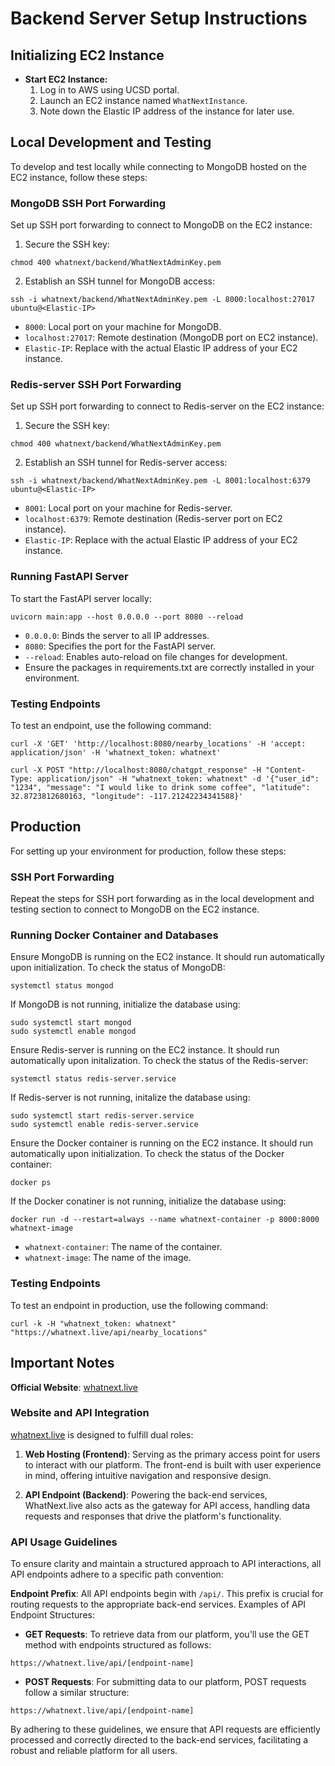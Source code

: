# Backend Server Setup Instructions

## Initializing EC2 Instance
- **Start EC2 Instance:**
  1. Log in to AWS using UCSD portal.
  2. Launch an EC2 instance named `WhatNextInstance`.
  3. Note down the Elastic IP address of the instance for later use.

## Local Development and Testing
To develop and test locally while connecting to MongoDB hosted on the EC2 instance, follow these steps:

### MongoDB SSH Port Forwarding

Set up SSH port forwarding to connect to MongoDB on the EC2 instance:
1. Secure the SSH key:
```
chmod 400 whatnext/backend/WhatNextAdminKey.pem
```
2. Establish an SSH tunnel for MongoDB access:
```
ssh -i whatnext/backend/WhatNextAdminKey.pem -L 8000:localhost:27017 ubuntu@<Elastic-IP>
```
- `8000`: Local port on your machine for MongoDB.
- `localhost:27017`: Remote destination (MongoDB port on EC2 instance).
- `Elastic-IP`: Replace with the actual Elastic IP address of your EC2 instance.

### Redis-server SSH Port Forwarding

Set up SSH port forwarding to connect to Redis-server on the EC2 instance:
1. Secure the SSH key:
```
chmod 400 whatnext/backend/WhatNextAdminKey.pem
```
2. Establish an SSH tunnel for Redis-server access:
```
ssh -i whatnext/backend/WhatNextAdminKey.pem -L 8001:localhost:6379 ubuntu@<Elastic-IP>
```
- `8001`: Local port on your machine for Redis-server.
- `localhost:6379`: Remote destination (Redis-server port on EC2 instance).
- `Elastic-IP`: Replace with the actual Elastic IP address of your EC2 instance.

### Running FastAPI Server
To start the FastAPI server locally:
```
uvicorn main:app --host 0.0.0.0 --port 8080 --reload
```
- `0.0.0.0`: Binds the server to all IP addresses.
- `8080`: Specifies the port for the FastAPI server.
- `--reload`: Enables auto-reload on file changes for development.
- Ensure the packages in requirements.txt are correctly installed in your environment.

### Testing Endpoints
To test an endpoint, use the following command:
```
curl -X 'GET' 'http://localhost:8080/nearby_locations' -H 'accept: application/json' -H 'whatnext_token: whatnext'
```

```
curl -X POST "http://localhost:8080/chatgpt_response" -H "Content-Type: application/json" -H "whatnext_token: whatnext" -d '{"user_id": "1234", "message": "I would like to drink some coffee", "latitude": 32.8723812680163, "longitude": -117.21242234341588}'
```

## Production
For setting up your environment for production, follow these steps:

### SSH Port Forwarding
Repeat the steps for SSH port forwarding as in the local development and testing section to connect to MongoDB on the EC2 instance.

### Running Docker Container and Databases
Ensure MongoDB is running on the EC2 instance. It should run automatically upon initialization. To check the status of MongoDB:
```
systemctl status mongod
```
If MongoDB is not running, initialize the database using:
```
sudo systemctl start mongod
sudo systemctl enable mongod
```

Ensure Redis-server is running on the EC2 instance. It should run automatically upon initalization. To check the status of the Redis-server:
```
systemctl status redis-server.service
```
If Redis-server is not running, initalize the database using:
```
sudo systemctl start redis-server.service
sudo systemctl enable redis-server.service
```

Ensure the Docker container is running on the EC2 instance. It should run automatically upon initialization. To check the status of the Docker container:
```
docker ps
```
If the Docker conatiner is not running, initialize the database using:
```
docker run -d --restart=always --name whatnext-container -p 8000:8000 whatnext-image
```
- `whatnext-container`: The name of the container.
- `whatnext-image`: The name of the image.

### Testing Endpoints
To test an endpoint in production, use the following command:
```
curl -k -H "whatnext_token: whatnext" "https://whatnext.live/api/nearby_locations"
```

## Important Notes

**Official Website**: [whatnext.live](https://whatnext.live)

### Website and API Integration

[whatnext.live](https://whatnext.live) is designed to fulfill dual roles:

1. **Web Hosting (Frontend)**: Serving as the primary access point for users to interact with our platform. The front-end is built with user experience in mind, offering intuitive navigation and responsive design.

2. **API Endpoint (Backend)**: Powering the back-end services, WhatNext.live also acts as the gateway for API access, handling data requests and responses that drive the platform's functionality.

### API Usage Guidelines

To ensure clarity and maintain a structured approach to API interactions, all API endpoints adhere to a specific path convention:

**Endpoint Prefix**: All API endpoints begin with `/api/`. This prefix is crucial for routing requests to the appropriate back-end services.
Examples of API Endpoint Structures:
- **GET Requests**: To retrieve data from our platform, you'll use the GET method with endpoints structured as follows:
```
https://whatnext.live/api/[endpoint-name]
```
- **POST Requests**: For submitting data to our platform, POST requests follow a similar structure:

```
https://whatnext.live/api/[endpoint-name]
```
By adhering to these guidelines, we ensure that API requests are efficiently processed and correctly directed to the back-end services, facilitating a robust and reliable platform for all users.